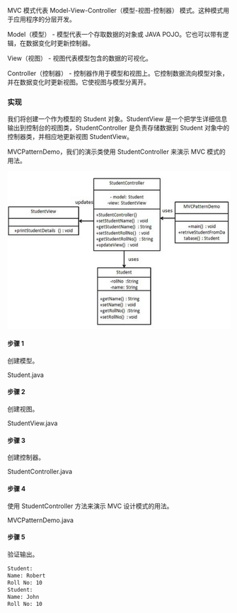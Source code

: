 MVC 模式代表 Model-View-Controller（模型-视图-控制器） 模式。这种模式用于应用程序的分层开发。

Model（模型） - 模型代表一个存取数据的对象或 JAVA POJO。它也可以带有逻辑，在数据变化时更新控制器。

View（视图） - 视图代表模型包含的数据的可视化。

Controller（控制器） - 控制器作用于模型和视图上。它控制数据流向模型对象，并在数据变化时更新视图。它使视图与模型分离开。

### 实现

我们将创建一个作为模型的 Student 对象。StudentView 是一个把学生详细信息输出到控制台的视图类，StudentController 是负责存储数据到 Student 对象中的控制器类，并相应地更新视图 StudentView。

MVCPatternDemo，我们的演示类使用 StudentController 来演示 MVC 模式的用法。

![](https://github.com/RonCantWriteCode/DesignPattern/blob/main/src/main/resources/image/mvcpattern.jpg)

#### 步骤 1

创建模型。

Student.java

#### 步骤 2

创建视图。

StudentView.java

#### 步骤 3

创建控制器。

StudentController.java

#### 步骤 4

使用 StudentController 方法来演示 MVC 设计模式的用法。

MVCPatternDemo.java

#### 步骤 5

验证输出。

```
Student: 
Name: Robert
Roll No: 10
Student: 
Name: John
Roll No: 10
```